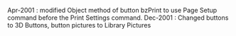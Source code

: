 Apr-2001 : modified Object method of button bzPrint to use Page Setup command before the Print Settings command.Dec-2001 :  Changed buttons to 3D Buttons, button pictures to Library Pictures 